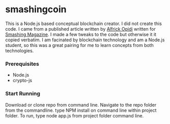 # smashingcoin
  This is a Node.js based conceptual blockchain creator. I did not create this code. I came from a published article written by [Alfrick Opidi](http://https://twitter.com/a_opidi) written for [Smashing Magazine](https://www.smashingmagazine.com/2020/02/cryptocurrency-blockchain-node-js/).
  I made a few tweaks to the code but otherwise it it copied verbatim. I am facinated by blockchain technology and am a Node.js student, so this was a great pairing for me to learn concepts from both technologies.
  
### Prerequisites
  - Node.js
  - crypto-js


### Start Running
  Download or clone repo from command line. Navigate to the repo folder from the commandline.
  type NPM install on command line within project folder.
  To run, type node app.js from project folder command line.